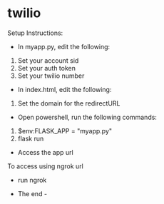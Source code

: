 # twilio
Setup Instructions:

- In myapp.py, edit the following:
1. Set your account sid
2. Set your auth token
3. Set your twilio number

- In index.html, edit the following:
1. Set the domain for the redirectURL

- Open powershell, run the following commands:
1. $env:FLASK_APP = "myapp.py"
2. flask run

- Access the app url 

To access using ngrok url
- run ngrok

- The end -


